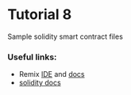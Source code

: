 # Tutorial 8 #
Sample solidity smart contract files

### Useful links: ###
* Remix [IDE](https://remix.ethereum.org/) and [docs](https://remix-ide.readthedocs.io/en/latest/)
* [solidity docs](https://solidity.readthedocs.io/en/v0.7.1/)
